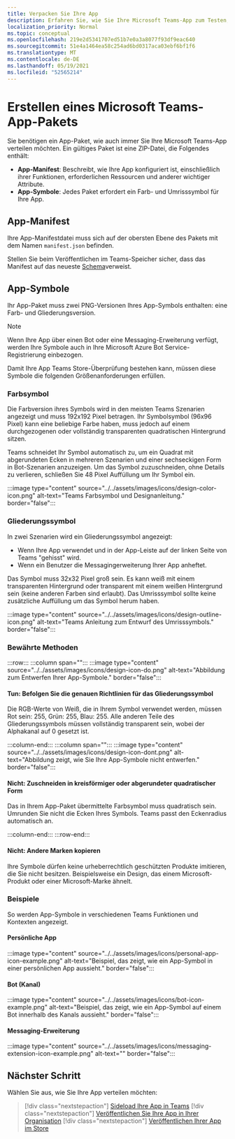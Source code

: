 ```yaml
---
title: Verpacken Sie Ihre App
description: Erfahren Sie, wie Sie Ihre Microsoft Teams-App zum Testen, Hochladen und Store-Publishing verpacken.
localization_priority: Normal
ms.topic: conceptual
ms.openlocfilehash: 219e2d5341707ed51b7e0a3a8077f93df9eac640
ms.sourcegitcommit: 51e4a1464ea58c254ad6bd0317aca03ebf6bf1f6
ms.translationtype: MT
ms.contentlocale: de-DE
ms.lasthandoff: 05/19/2021
ms.locfileid: "52565214"
---
```

# <a name="create-a-microsoft-teams-app-package"></a>Erstellen eines Microsoft Teams-App-Pakets

Sie benötigen ein App-Paket, wie auch immer Sie Ihre Microsoft Teams-App verteilen möchten. Ein gültiges Paket ist eine ZIP-Datei, die Folgendes enthält:

* **App-Manifest**: Beschreibt, wie Ihre App konfiguriert ist, einschließlich ihrer Funktionen, erforderlichen Ressourcen und anderer wichtiger Attribute.
* **App-Symbole**: Jedes Paket erfordert ein Farb- und Umrisssymbol für Ihre App.

## <a name="app-manifest"></a>App-Manifest

Ihre App-Manifestdatei muss sich auf der obersten Ebene des Pakets mit dem Namen `manifest.json` befinden. 

Stellen Sie beim Veröffentlichen im Teams-Speicher sicher, dass das Manifest auf das neueste [Schema](~/resources/schema/manifest-schema.md)verweist.

## <a name="app-icons"></a>App-Symbole

Ihr App-Paket muss zwei PNG-Versionen Ihres App-Symbols enthalten: eine Farb- und Gliederungsversion.

> [!Note]
> Wenn Ihre App über einen Bot oder eine Messaging-Erweiterung verfügt, werden Ihre Symbole auch in Ihre Microsoft Azure Bot Service-Registrierung einbezogen.

Damit Ihre App Teams Store-Überprüfung bestehen kann, müssen diese Symbole die folgenden Größenanforderungen erfüllen.

### <a name="color-icon"></a>Farbsymbol

Die Farbversion ihres Symbols wird in den meisten Teams Szenarien angezeigt und muss 192x192 Pixel betragen. Ihr Symbolsymbol (96x96 Pixel) kann eine beliebige Farbe haben, muss jedoch auf einem durchgezogenen oder vollständig transparenten quadratischen Hintergrund sitzen.

Teams schneidet Ihr Symbol automatisch zu, um ein Quadrat mit abgerundeten Ecken in mehreren Szenarien und einer sechseckigen Form in Bot-Szenarien anzuzeigen. Um das Symbol zuzuschneiden, ohne Details zu verlieren, schließen Sie 48 Pixel Auffüllung um Ihr Symbol ein.

:::image type="content" source="../../assets/images/icons/design-color-icon.png" alt-text="Teams Farbsymbol und Designanleitung." border="false":::

### <a name="outline-icon"></a>Gliederungssymbol

In zwei Szenarien wird ein Gliederungssymbol angezeigt:

* Wenn Ihre App verwendet und in der App-Leiste auf der linken Seite von Teams "gehisst" wird.
* Wenn ein Benutzer die Messagingerweiterung Ihrer App anheftet.

Das Symbol muss 32x32 Pixel groß sein. Es kann weiß mit einem transparenten Hintergrund oder transparent mit einem weißen Hintergrund sein (keine anderen Farben sind erlaubt). Das Umrisssymbol sollte keine zusätzliche Auffüllung um das Symbol herum haben.

:::image type="content" source="../../assets/images/icons/design-outline-icon.png" alt-text="Teams Anleitung zum Entwurf des Umrisssymbols." border="false":::

### <a name="best-practices"></a>Bewährte Methoden

:::row:::
   :::column span="":::
:::image type="content" source="../../assets/images/icons/design-icon-do.png" alt-text="Abbildung zum Entwerfen Ihrer App-Symbole." border="false":::

#### <a name="do-follow-the-precise-outline-icon-guidelines"></a>Tun: Befolgen Sie die genauen Richtlinien für das Gliederungssymbol

Die RGB-Werte von Weiß, die in Ihrem Symbol verwendet werden, müssen Rot sein: 255, Grün: 255, Blau: 255. Alle anderen Teile des Gliederungssymbols müssen vollständig transparent sein, wobei der Alphakanal auf 0 gesetzt ist.

   :::column-end:::
   :::column span="":::
:::image type="content" source="../../assets/images/icons/design-icon-dont.png" alt-text="Abbildung zeigt, wie Sie Ihre App-Symbole nicht entwerfen." border="false":::

#### <a name="dont-crop-in-a-circular-or-rounded-square-shape"></a>Nicht: Zuschneiden in kreisförmiger oder abgerundeter quadratischer Form

Das in Ihrem App-Paket übermittelte Farbsymbol muss quadratisch sein. Umrunden Sie nicht die Ecken Ihres Symbols. Teams passt den Eckenradius automatisch an.

   :::column-end:::
:::row-end:::

#### <a name="dont-copy-other-brands"></a>Nicht: Andere Marken kopieren

Ihre Symbole dürfen keine urheberrechtlich geschützten Produkte imitieren, die Sie nicht besitzen. Beispielsweise ein Design, das einem Microsoft-Produkt oder einer Microsoft-Marke ähnelt.

### <a name="examples"></a>Beispiele

So werden App-Symbole in verschiedenen Teams Funktionen und Kontexten angezeigt.

#### <a name="personal-app"></a>Persönliche App

:::image type="content" source="../../assets/images/icons/personal-app-icon-example.png" alt-text="Beispiel, das zeigt, wie ein App-Symbol in einer persönlichen App aussieht." border="false":::

#### <a name="bot-channel"></a>Bot (Kanal)

:::image type="content" source="../../assets/images/icons/bot-icon-example.png" alt-text="Beispiel, das zeigt, wie ein App-Symbol auf einem Bot innerhalb des Kanals aussieht." border="false":::

#### <a name="messaging-extension"></a>Messaging-Erweiterung

:::image type="content" source="../../assets/images/icons/messaging-extension-icon-example.png" alt-text="<Alt-Text>" border="false":::

## <a name="next-step"></a>Nächster Schritt

Wählen Sie aus, wie Sie Ihre App verteilen möchten:

> [!div class="nextstepaction"]
> [Sideload Ihre App in Teams](~/concepts/deploy-and-publish/apps-upload.md)
> [!div class="nextstepaction"]
> [Veröffentlichen Sie Ihre App in Ihrer Organisation](/MicrosoftTeams/tenant-apps-catalog-teams?toc=/microsoftteams/platform/toc.json&bc=/MicrosoftTeams/breadcrumb/toc.json)
> [!div class="nextstepaction"]
> [Veröffentlichen Ihrer App im Store](~/concepts/deploy-and-publish/appsource/publish.md)
